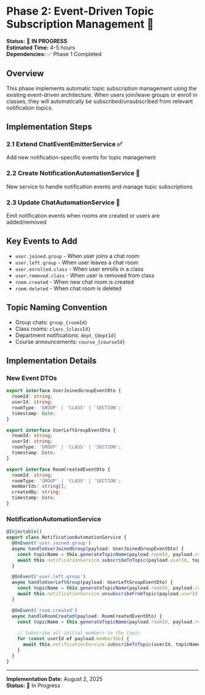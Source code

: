 # Phase 2: Event-Driven Topic Subscription Management 🎯

**Status:** 🔧 **IN PROGRESS**  
**Estimated Time:** 4-5 hours  
**Dependencies:** ✅ Phase 1 Completed

## Overview

This phase implements automatic topic subscription management using the existing event-driven architecture. When users join/leave groups or enroll in classes, they will automatically be subscribed/unsubscribed from relevant notification topics.

## Implementation Steps

### 2.1 Extend ChatEventEmitterService ✅
Add new notification-specific events for topic management

### 2.2 Create NotificationAutomationService 🔧
New service to handle notification events and manage topic subscriptions

### 2.3 Update ChatAutomationService 🔧
Emit notification events when rooms are created or users are added/removed

## Key Events to Add

- `user.joined.group` - When user joins a chat room
- `user.left.group` - When user leaves a chat room
- `user.enrolled.class` - When user enrolls in a class
- `user.removed.class` - When user is removed from class
- `room.created` - When new chat room is created
- `room.deleted` - When chat room is deleted

## Topic Naming Convention

- Group chats: `group_{roomId}`
- Class rooms: `class_{classId}`
- Department notifications: `dept_{deptId}`
- Course announcements: `course_{courseId}`

## Implementation Details

### New Event DTOs
```typescript
export interface UserJoinedGroupEventDto {
  roomId: string;
  userId: string;
  roomType: 'GROUP' | 'CLASS' | 'SECTION';
  timestamp: Date;
}

export interface UserLeftGroupEventDto {
  roomId: string;
  userId: string;
  roomType: 'GROUP' | 'CLASS' | 'SECTION';
  timestamp: Date;
}

export interface RoomCreatedEventDto {
  roomId: string;
  roomType: 'GROUP' | 'CLASS' | 'SECTION';
  memberIds: string[];
  createdBy: string;
  timestamp: Date;
}
```

### NotificationAutomationService
```typescript
@Injectable()
export class NotificationAutomationService {
  @OnEvent('user.joined.group')
  async handleUserJoinedGroup(payload: UserJoinedGroupEventDto) {
    const topicName = this.generateTopicName(payload.roomId, payload.roomType);
    await this.notificationService.subscribeToTopic(payload.userId, topicName);
  }

  @OnEvent('user.left.group')
  async handleUserLeftGroup(payload: UserLeftGroupEventDto) {
    const topicName = this.generateTopicName(payload.roomId, payload.roomType);
    await this.notificationService.unsubscribeFromTopic(payload.userId, topicName);
  }

  @OnEvent('room.created')
  async handleRoomCreated(payload: RoomCreatedEventDto) {
    const topicName = this.generateTopicName(payload.roomId, payload.roomType);
    
    // Subscribe all initial members to the topic
    for (const userId of payload.memberIds) {
      await this.notificationService.subscribeToTopic(userId, topicName);
    }
  }
}
```

---

**Implementation Date:** August 2, 2025  
**Status:** 🔧 In Progress
